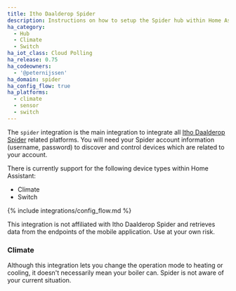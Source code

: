 ```yaml
---
title: Itho Daalderop Spider
description: Instructions on how to setup the Spider hub within Home Assistant.
ha_category:
  - Hub
  - Climate
  - Switch
ha_iot_class: Cloud Polling
ha_release: 0.75
ha_codeowners:
  - '@peternijssen'
ha_domain: spider
ha_config_flow: true
ha_platforms:
  - climate
  - sensor
  - switch
---
```


The `spider` integration is the main integration to integrate all [Itho Daalderop Spider](https://www.ithodaalderop.nl/spider-thermostaat) related platforms. You will need your Spider account information (username, password) to discover and control devices which are related to your account.

There is currently support for the following device types within Home Assistant:

- Climate
- Switch

{% include integrations/config_flow.md %}

<div class='note warning'>
This integration is not affiliated with Itho Daalderop Spider and retrieves data from the endpoints of the mobile application. Use at your own risk.
</div>

### Climate

<div class='note'>
Although this integration lets you change the operation mode to heating or cooling, it doesn't necessarily mean your boiler can. Spider is not aware of your current situation.
</div>
